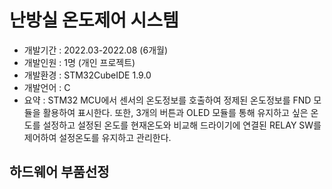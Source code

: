 # 난방실 온도제어 시스템
* 개발기간 : 2022.03-2022.08 (6개월)
* 개발인원 : 1명 (개인 프로젝트)
* 개발환경 : STM32CubeIDE 1.9.0
* 개발언어 : C
* 요약 : STM32 MCU에서 센서의 온도정보를 호출하여 정제된 온도정보를 FND 모듈을 활용하여 표시한다. 또한, 3개의 버튼과 OLED 모듈를 통해 유지하고 싶은 온도를 설정하고 설정된 온도를 현재온도와 비교해 드라이기에 연결된 RELAY SW를 제어하여 설정온도를 유지하고 관리한다.
## 하드웨어 부품선정
